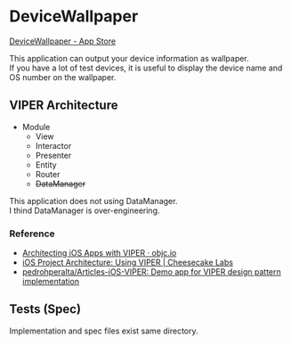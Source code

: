 # DeviceWallpaper

[DeviceWallpaper - App Store](https://itunes.apple.com/jp/app/devicewallpaper/id1226955020?mt=8)

This application can output your device information as wallpaper.  
If you have a lot of test devices, it is useful to display the device name and OS number on the wallpaper.

## VIPER Architecture

* Module
    * View
    * Interactor
    * Presenter
    * Entity
    * Router
    * ~~DataManager~~

This application does not using DataManager.  
I thind DataManager is over-engineering.

### Reference

* [Architecting iOS Apps with VIPER · objc\.io](https://www.objc.io/issues/13-architecture/viper/)
* [iOS Project Architecture: Using VIPER \| Cheesecake Labs](https://cheesecakelabs.com/blog/ios-project-architecture-using-viper/)
* [pedrohperalta/Articles\-iOS\-VIPER: Demo app for VIPER design pattern implementation](https://github.com/pedrohperalta/Articles-iOS-VIPER)

## Tests (Spec)

Implementation and spec files exist same directory.

